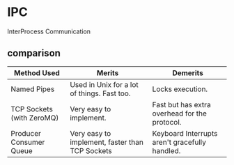 # IPC 
InterProcess Communication

## comparison

Method	Used	| Merits 			| Demerits
----------------|-------------------|---------------
Named Pipes 	| Used in Unix for a lot of things. Fast too.| Locks execution.
TCP Sockets (with ZeroMQ) | Very easy to implement. | Fast but has extra overhead for the protocol.
Producer Consumer Queue | Very easy to implement, faster than TCP Sockets | Keyboard Interrupts aren't gracefully handled.   



